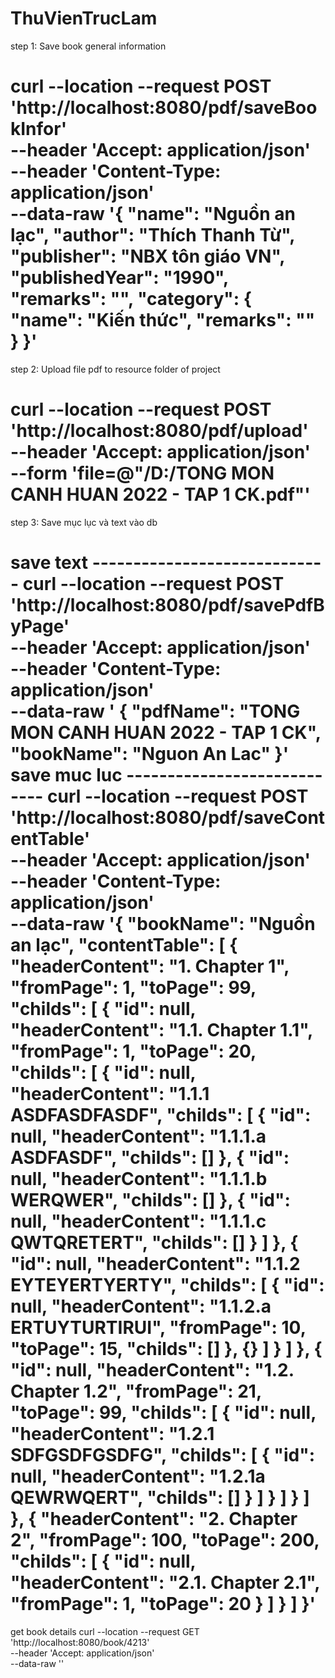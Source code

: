 # ThuVienTrucLam
step 1: Save book general information

curl --location --request POST 'http://localhost:8080/pdf/saveBookInfor' \
--header 'Accept: application/json' \
--header 'Content-Type: application/json' \
--data-raw '{
"name": "Nguồn an lạc",
"author": "Thích Thanh Từ",
"publisher": "NBX tôn giáo VN",
"publishedYear": "1990",
"remarks": "",
"category": {
"name": "Kiến thức",
"remarks": ""
}
}'
===========================================================================
step 2: Upload file pdf to resource folder of project

curl --location --request POST 'http://localhost:8080/pdf/upload' \
--header 'Accept: application/json' \
--form 'file=@"/D:/TONG MON CANH HUAN 2022 - TAP 1 CK.pdf"'
===========================================================================
step 3: Save mục lục và text vào db

save text -----------------------------
curl --location --request POST 'http://localhost:8080/pdf/savePdfByPage' \
--header 'Accept: application/json' \
--header 'Content-Type: application/json' \
--data-raw ' {
"pdfName": "TONG MON CANH HUAN 2022 - TAP 1 CK",
"bookName": "Nguon An Lac"
}'
save muc luc ----------------------------
curl --location --request POST 'http://localhost:8080/pdf/saveContentTable' \
--header 'Accept: application/json' \
--header 'Content-Type: application/json' \
--data-raw '{
"bookName": "Nguồn an lạc",
"contentTable": [
{
"headerContent": "1. Chapter 1",
"fromPage": 1,
"toPage": 99,
"childs": [
{
"id": null,
"headerContent": "1.1. Chapter 1.1",
"fromPage": 1,
"toPage": 20,
"childs": [
{
"id": null,
"headerContent": "1.1.1 ASDFASDFASDF",
"childs": [
{
"id": null,
"headerContent": "1.1.1.a ASDFASDF",
"childs": []
},
{
"id": null,
"headerContent": "1.1.1.b WERQWER",
"childs": []
},
{
"id": null,
"headerContent": "1.1.1.c QWTQRETERT",
"childs": []
}
]
},
{
"id": null,
"headerContent": "1.1.2 EYTEYERTYERTY",
"childs": [
{
"id": null,
"headerContent": "1.1.2.a ERTUYTURTIRUI",
"fromPage": 10,
"toPage": 15,
"childs": []
},
{}
]
}
]
},
{
"id": null,
"headerContent": "1.2. Chapter 1.2",
"fromPage": 21,
"toPage": 99,
"childs": [
{
"id": null,
"headerContent": "1.2.1 SDFGSDFGSDFG",
"childs": [
{
"id": null,
"headerContent": "1.2.1a QEWRWQERT",
"childs": []
}
]
}
]
}
]
},
{
"headerContent": "2. Chapter 2",
"fromPage": 100,
"toPage": 200,
"childs": [
{
"id": null,
"headerContent": "2.1. Chapter 2.1",
"fromPage": 1,
"toPage": 20
}
]
}
]
}'
===================================================================
get book details
curl --location --request GET 'http://localhost:8080/book/4213' \
--header 'Accept: application/json' \
--data-raw ''